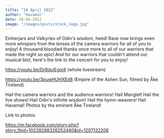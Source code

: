 ```yaml
---
title: "18 April 2022"
author: "Havamal"
date: 18-04-2022
image: "/images/posts/stock_logo.jpg"
---
```


Einherjars and Valkyries of Odin's wisdom, heed! Rave now brings even more whispers from the lenses of the camera warriors for all of you to enjoy! A thousand bloodied thanks once more to all of our warriors that made the night so epic! And for our warriors that couldn't attend our musical blot, here's the link to the concert for you to enjoy!

<https://youtu.be/Dr8dujEgol4>
(whole livestream)

<https://youtu.be/3puwHUHXEd8>
(Empire of the Ashen Sun, filmed by Åke Tireland)

Hail the camera warriors and the audience warriors! Hail Manglet! Hail the live shows! Hail Odin's infinite wisdom! Hail the hymn-weavers! Hail Havamal! Photos by the eminent Åke Tireland!

Link to photos:

<https://m.facebook.com/story.php?story_fbid=10228288326252440&id=1207132206>